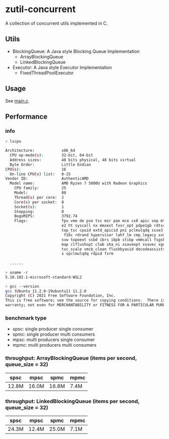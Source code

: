 # zutil-concurrent

A collection of concurrent utils implemented in C.

## Utils

- BlockingQueue: A Java style Blocking Queue Implementation
    - ArrayBlockingQueue
    - LinkedBlockingQueue
- Executor: A Java style Executor Implementation
    - FixedThreadPoolExecutor

## Usage

See [main.c](src/main.c).

## Performance

### info

```bash
> lscpu

Architecture:            x86_64
  CPU op-mode(s):        32-bit, 64-bit
  Address sizes:         48 bits physical, 48 bits virtual
  Byte Order:            Little Endian
CPU(s):                  16
  On-line CPU(s) list:   0-15
Vendor ID:               AuthenticAMD
  Model name:            AMD Ryzen 7 5800U with Radeon Graphics
    CPU family:          25
    Model:               80
    Thread(s) per core:  2
    Core(s) per socket:  8
    Socket(s):           1
    Stepping:            0
    BogoMIPS:            3792.74
    Flags:               fpu vme de pse tsc msr pae mce cx8 apic sep mtrr pge mca cmov pat pse36 clflush mmx fxsr sse ss
                         e2 ht syscall nx mmxext fxsr_opt pdpe1gb rdtscp lm constant_tsc rep_good nopl tsc_reliable nons
                         top_tsc cpuid extd_apicid pni pclmulqdq ssse3 fma cx16 sse4_1 sse4_2 movbe popcnt aes xsave avx
                          f16c rdrand hypervisor lahf_lm cmp_legacy svm cr8_legacy abm sse4a misalignsse 3dnowprefetch o
                         svw topoext ssbd ibrs ibpb stibp vmmcall fsgsbase bmi1 avx2 smep bmi2 erms invpcid rdseed adx s
                         map clflushopt clwb sha_ni xsaveopt xsavec xgetbv1 xsaves clzero xsaveerptr arat npt nrip_save
                         tsc_scale vmcb_clean flushbyasid decodeassists pausefilter pfthreshold v_vmsave_vmload umip vae
                         s vpclmulqdq rdpid fsrm
  
  ......
  
> uname -r
5.10.102.1-microsoft-standard-WSL2

> gcc --version
gcc (Ubuntu 11.2.0-19ubuntu1) 11.2.0
Copyright (C) 2021 Free Software Foundation, Inc.
This is free software; see the source for copying conditions.  There is NO
warranty; not even for MERCHANTABILITY or FITNESS FOR A PARTICULAR PURPOSE.
```

### benchmark type

- spsc: single producer single consumer
- spmc: single producer multi consumers
- mpsc: multi producers single consumer
- mpmc: multi producers multi consumers

### throughput: ArrayBlockingQueue (items per second, queue_size = 32)

| spsc  | mpsc  | spmc  | mpmc |
|-------|-------|-------|------|
| 12.8M | 16.0M | 16.8M | 7.4M |

### throughput: LinkedBlockingQueue (items per second, queue_size = 32)

| spsc  | mpsc  | spmc  | mpmc |
|-------|-------|-------|------|
| 24.3M | 12.4M | 25.0M | 7.1M |
